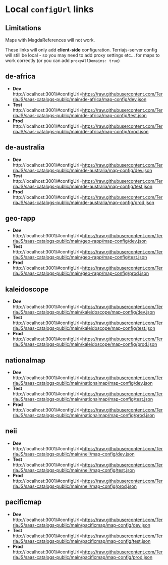 # Local `configUrl` links

## Limitations

Maps with MagdaReferences will not work.

These links will only add **client-side** configuration. Terriajs-server config will still be local - so you may need to add proxy settings etc... for maps to work correctly (or you can add `proxyAllDomains: true`)

## de-africa

- **Dev** http://localhost:3001/#configUrl=https://raw.githubusercontent.com/TerriaJS/saas-catalogs-public/main/de-africa/map-config/dev.json
- **Test** http://localhost:3001/#configUrl=https://raw.githubusercontent.com/TerriaJS/saas-catalogs-public/main/de-africa/map-config/test.json
- **Prod** http://localhost:3001/#configUrl=https://raw.githubusercontent.com/TerriaJS/saas-catalogs-public/main/de-africa/map-config/prod.json

## de-australia

- **Dev** http://localhost:3001/#configUrl=https://raw.githubusercontent.com/TerriaJS/saas-catalogs-public/main/de-australia/map-config/dev.json
- **Test** http://localhost:3001/#configUrl=https://raw.githubusercontent.com/TerriaJS/saas-catalogs-public/main/de-australia/map-config/test.json
- **Prod** http://localhost:3001/#configUrl=https://raw.githubusercontent.com/TerriaJS/saas-catalogs-public/main/de-australia/map-config/prod.json

## geo-rapp

- **Dev** http://localhost:3001/#configUrl=https://raw.githubusercontent.com/TerriaJS/saas-catalogs-public/main/geo-rapp/map-config/dev.json
- **Test** http://localhost:3001/#configUrl=https://raw.githubusercontent.com/TerriaJS/saas-catalogs-public/main/geo-rapp/map-config/test.json
- **Prod** http://localhost:3001/#configUrl=https://raw.githubusercontent.com/TerriaJS/saas-catalogs-public/main/geo-rapp/map-config/prod.json

## kaleidoscope

- **Dev** http://localhost:3001/#configUrl=https://raw.githubusercontent.com/TerriaJS/saas-catalogs-public/main/kaleidoscope/map-config/dev.json
- **Test** http://localhost:3001/#configUrl=https://raw.githubusercontent.com/TerriaJS/saas-catalogs-public/main/kaleidoscope/map-config/test.json
- **Prod** http://localhost:3001/#configUrl=https://raw.githubusercontent.com/TerriaJS/saas-catalogs-public/main/kaleidoscope/map-config/prod.json

## nationalmap

- **Dev** http://localhost:3001/#configUrl=https://raw.githubusercontent.com/TerriaJS/saas-catalogs-public/main/nationalmap/map-config/dev.json
- **Test** http://localhost:3001/#configUrl=https://raw.githubusercontent.com/TerriaJS/saas-catalogs-public/main/nationalmap/map-config/test.json
- **Prod** http://localhost:3001/#configUrl=https://raw.githubusercontent.com/TerriaJS/saas-catalogs-public/main/nationalmap/map-config/prod.json

## neii

- **Dev** http://localhost:3001/#configUrl=https://raw.githubusercontent.com/TerriaJS/saas-catalogs-public/main/neii/map-config/dev.json
- **Test** http://localhost:3001/#configUrl=https://raw.githubusercontent.com/TerriaJS/saas-catalogs-public/main/neii/map-config/test.json
- **Prod** http://localhost:3001/#configUrl=https://raw.githubusercontent.com/TerriaJS/saas-catalogs-public/main/neii/map-config/prod.json

## pacificmap

- **Dev** http://localhost:3001/#configUrl=https://raw.githubusercontent.com/TerriaJS/saas-catalogs-public/main/pacificmap/map-config/dev.json
- **Test** http://localhost:3001/#configUrl=https://raw.githubusercontent.com/TerriaJS/saas-catalogs-public/main/pacificmap/map-config/test.json
- **Prod** http://localhost:3001/#configUrl=https://raw.githubusercontent.com/TerriaJS/saas-catalogs-public/main/pacificmap/map-config/prod.json
